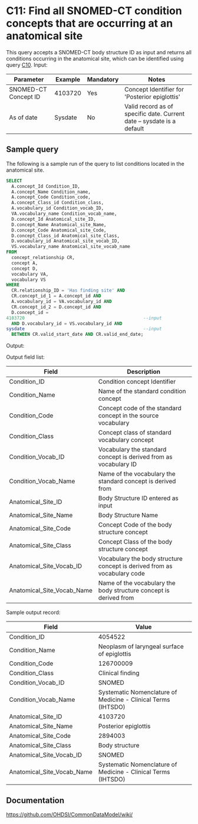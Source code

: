 # C11: Find all SNOMED-CT condition concepts that are occurring at an anatomical site

This query accepts a SNOMED-CT body structure ID as input and returns all conditions occurring in the anatomical site, which can be identified using query  [C10](http://vocabqueries.omop.org/condition-queries/c10). Input:

|  Parameter |  Example |  Mandatory |  Notes |
| --- | --- | --- | --- |
|  SNOMED-CT Concept ID |  4103720 |  Yes | Concept Identifier for 'Posterior epiglottis' |
|  As of date |  Sysdate |  No | Valid record as of specific date. Current date – sysdate is a default |

## Sample query
The following is a sample run of the query to list conditions located in the anatomical site.

```sql
SELECT
  A.concept_Id Condition_ID,
  A.concept_Name Condition_name,
  A.concept_Code Condition_code,
  A.concept_Class_id Condition_class,
  A.vocabulary_id Condition_vocab_ID,
  VA.vocabulary_name Condition_vocab_name,
  D.concept_Id Anatomical_site_ID,
  D.concept_Name Anatomical_site_Name,
  D.concept_Code Anatomical_site_Code,
  D.concept_Class_id Anatomical_site_Class,
  D.vocabulary_id Anatomical_site_vocab_ID,
  VS.vocabulary_name Anatomical_site_vocab_name
FROM
  concept_relationship CR,
  concept A,
  concept D,
  vocabulary VA,
  vocabulary VS
WHERE
  CR.relationship_ID = 'Has finding site' AND
  CR.concept_id_1 = A.concept_id AND
  A.vocabulary_id = VA.vocabulary_id AND
  CR.concept_id_2 = D.concept_id AND
  D.concept_id =
4103720                                             --input
  AND D.vocabulary_id = VS.vocabulary_id AND
sysdate                                             --input
  BETWEEN CR.valid_start_date AND CR.valid_end_date;
```

 Output: 

 Output field list:

|  Field |  Description |
| --- | --- |
|  Condition_ID |  Condition concept Identifier |
|  Condition_Name |  Name of the standard condition concept |
|  Condition_Code |  Concept code of the standard concept in the source vocabulary |
|  Condition_Class |  Concept class of standard vocabulary concept |
|  Condition_Vocab_ID |  Vocabulary the standard concept is derived from as vocabulary ID |
|  Condition_Vocab_Name |  Name of the vocabulary the standard concept is derived from |
|  Anatomical_Site_ID |  Body Structure ID entered as input |
|  Anatomical_Site_Name |  Body Structure Name |
|  Anatomical_Site_Code |  Concept Code of the body structure concept |
|  Anatomical_Site_Class |  Concept Class of the body structure concept |
|  Anatomical_Site_Vocab_ID |  Vocabulary the body structure concept is derived from as vocabulary code |
|  Anatomical_Site_Vocab_Name |  Name of the vocabulary the body structure concept is derived from |

 Sample output record:

|  Field |  Value |
| --- | --- |
|  Condition_ID |  4054522 |
|  Condition_Name |  Neoplasm of laryngeal surface of epiglottis |
|  Condition_Code |  126700009 |
|  Condition_Class |  Clinical finding |
|  Condition_Vocab_ID |  SNOMED |
|  Condition_Vocab_Name |  Systematic Nomenclature of Medicine - Clinical Terms (IHTSDO) |
|  Anatomical_Site_ID |  4103720 |
|  Anatomical_Site_Name |  Posterior epiglottis |
|  Anatomical_Site_Code |  2894003 |
|  Anatomical_Site_Class |  Body structure |
|  Anatomical_Site_Vocab_ID |  SNOMED |
|  Anatomical_Site_Vocab_Name |  Systematic Nomenclature of Medicine - Clinical Terms (IHTSDO) |
## Documentation
https://github.com/OHDSI/CommonDataModel/wiki/
